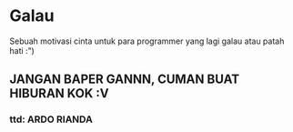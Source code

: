 # Galau
Sebuah motivasi cinta untuk para programmer yang lagi galau atau patah hati :")
## JANGAN BAPER GANNN, CUMAN BUAT HIBURAN KOK :V 
### ttd: ARDO RIANDA

